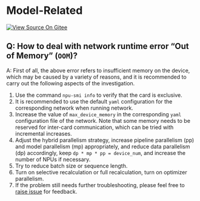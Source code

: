 # Model-Related

[![View Source On Gitee](https://mindspore-website.obs.cn-north-4.myhuaweicloud.com/website-images/r2.4.10/resource/_static/logo_source_en.svg)](https://gitee.com/mindspore/docs/blob/r2.4.10/docs/mindformers/docs/source_en/faq/model_related.md)

## Q: How to deal with network runtime error “Out of Memory” (`OOM`)?

A: First of all, the above error refers to insufficient memory on the device, which may be caused by a variety of reasons, and it is recommended to carry out the following aspects of the investigation.

1. Use the command `npu-smi info` to verify that the card is exclusive.
2. It is recommended to use the default `yaml` configuration for the corresponding network when running network.
3. Increase the value of `max_device_memory` in the corresponding `yaml` configuration file of the network. Note that some memory needs to be reserved for inter-card communication, which can be tried with incremental increases.
4. Adjust the hybrid parallelism strategy, increase pipeline parallelism (pp) and model parallelism (mp) appropriately, and reduce data parallelism (dp) accordingly, keep `dp * mp * pp = device_num`, and increase the number of NPUs if necessary.
5. Try to reduce batch size or sequence length.
6. Turn on selective recalculation or full recalculation, turn on optimizer parallelism.
7. If the problem still needs further troubleshooting, please feel free to [raise issue](https://gitee.com/mindspore/mindformers/issues) for feedback.

<br/>